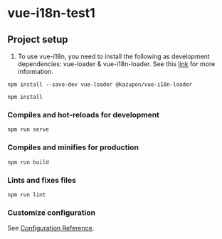 # vue-i18n-test1

## Project setup
1. To use vue-i18n, you need to install the following as development dependencies: vue-loader & vue-i18n-loader. See this [link][install] for more information.
```
npm install --save-dev vue-loader @kazupon/vue-i18n-loader
```
```
npm install
```

### Compiles and hot-reloads for development
```
npm run serve
```

### Compiles and minifies for production
```
npm run build
```

### Lints and fixes files
```
npm run lint
```

### Customize configuration
See [Configuration Reference](https://cli.vuejs.org/config/).

[install]: https://kazupon.github.io/vue-i18n/guide/sfc.html#installing-vue-i18n-loader

